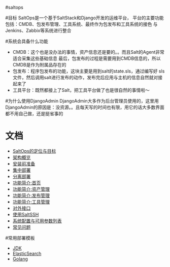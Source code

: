 #saltops


#目标
SaltOps是一个基于SaltStack和Django开发的运维平台，
平台的主要功能包括：CMDB、包发布管理、工具系统、最终作为包发布和工具系统的接色
与Jenkins、Zabbix等系统进行整合

#系统会具备什么功能

* CMDB：这个也是没办法的事情，资产信息还是要的。。而且Salt的Agent非常适合采集这些基础信息
最后，包发布的过程是需要用到CMDB信息的，所以CMDB是作为附属品存在的
* 包发布：程序包发布的功能，这块主要是用到salt的state.sls，通过编写好
sls文件，然后调用salt进行发布的动作，发布完后应用与主机的信息自然就对接起来了
* 工具平台：既然都接上了Salt，把工具平台做了也是很自然的事情啦～

#为什么使用DjangoAdmin
DjangoAdmin大多作为后台管理员使用的，这里用DjangoAdmin的原因是：没资源。。且每天写的时间也有限，用它的话大多数界面都不用自己做，还是挺省事的

# 文档

- [SaltOps的定位与目标](doc/wiki/SaltOps的定位与目标.md)
- [架构概览](doc/wiki/架构概览.md)
- [安装前准备](doc/wiki/安装前准备.md)
- [集中部署](doc/wiki/集中部署.md)
- [分离部署](doc/wiki/分离部署.md)
- [功能简介:首页](doc/wiki/首页.md)
- [功能简介:资产管理](doc/wiki/资产管理.md)
- [功能简介:发布管理](doc/wiki/发布管理.md)
- [功能简介:工具管理](doc/wiki/工具管理.md)
- [对外接口](doc/wiki/对外接口.md)
- [使用SaltSSH](doc/wiki/使用SaltSSH.md)
- [系统配置与可用参数列表](doc/wiki/系统配置与可用参数列表.md)
- [常见问题](doc/wiki/常见问题.md)

#常用部署模板

- [JDK](doc/sls/jdk8.sls)
- [ElasticSearch](doc/sls/elasticsearch-master.sls)
- [Golang](doc/sls/golang.sls)